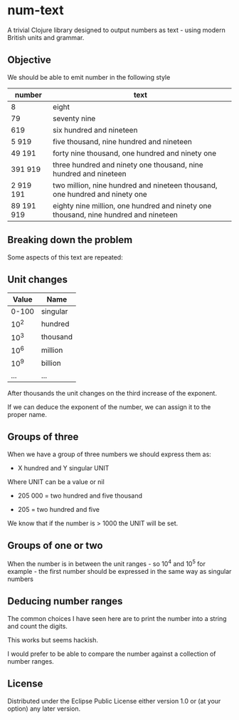 # num-text

A trivial Clojure library designed to output numbers as text - using modern British units and grammar.


## Objective

We should be able to emit number in the following style
 
|number|text|
|----| ---|
| 8 | eight|
| 79 | seventy nine|
| 619 | six hundred and nineteen|
| 5 919 | five thousand, nine hundred and nineteen |
| 49 191 | forty nine thousand, one hundred and ninety one |
| 391 919 | three hundred and ninety one thousand, nine hundred and nineteen |
| 2 919 191 | two million, nine hundred and nineteen thousand, one hundred and ninety one |
| 89 191 919 | eighty nine million, one hundred and ninety one thousand, nine hundred and nineteen |


## Breaking down the problem

Some aspects of this text are repeated:

## Unit changes

|Value|Name|
|-----|----|
|0-100|singular|
|10<sup>2</sup>|hundred|
|10<sup>3</sup>|thousand|
|10<sup>6</sup>|million|
|10<sup>9</sup>|billion|
|... |...|

After thousands the unit changes on the third increase of the exponent.

If we can deduce the exponent of the number, we can assign it to the proper name. 

## Groups of three

When we have a group of three numbers we should express them as:
 
- X hundred and Y singular UNIT

Where UNIT can be a value or nil

- 205 000 = two hundred and five thousand

- 205 = two hundred and five

We know that if the number is > 1000 the UNIT will be set.

## Groups of one or two

When the number is in between the unit ranges - so 10<sup>4</sup> and 10<sup>5</sup> for example - the first number should be expressed in the same way as singular numbers

## Deducing number ranges

The common choices I have seen here are to print the number into a string and count the digits.

This works but seems hackish.

I would prefer to be able to compare the number against a collection of number ranges.




## License

Distributed under the Eclipse Public License either version 1.0 or (at
your option) any later version.
